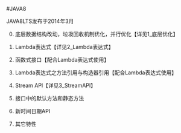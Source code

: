 #JAVA8

JAVA8LTS发布于2014年3月

0. 底层数据结构改动，垃圾回收机制优化，并行优化【详见1_底层优化】

1. Lambda表达式【详见2_Lambda表达式】

2. 函数式接口【配合Lambda表达式使用】

3. Lambda表达式之方法引用与构造器引用【配合Lambda表达式使用】

4. Stream API【详见3_StreamAPI】

5. 接口中的默认方法和静态方法

6. 新时间日期API

7. 其它特性